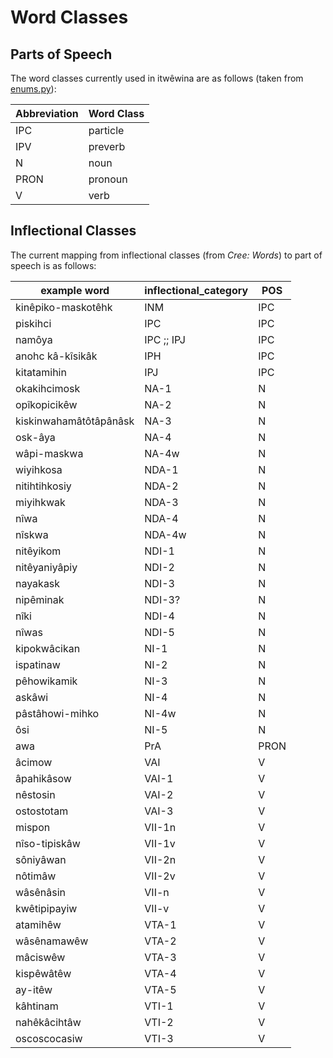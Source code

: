 # Word Classes

## Parts of Speech

The word classes currently used in itwêwina are as follows (taken from [enums.py](https://github.com/UAlbertaALTLab/cree-intelligent-dictionary/blob/21018addd9e9b5921c27f26b9d7eb4a5a0b2105f/CreeDictionary/utils/enums.py)):

Abbreviation | Word Class
-------------|-----------
IPC          | particle
IPV          | preverb
N            | noun
PRON         | pronoun
V            | verb

## Inflectional Classes

The current mapping from inflectional classes (from _Cree: Words_) to part of speech is as follows:

example word           | inflectional_category | POS
-----------------------|-----------------------|-----
kinêpiko-maskotêhk     | INM                   | IPC
piskihci               | IPC                   | IPC
namôya                 | IPC ;; IPJ            | IPC
anohc kâ-kîsikâk       | IPH                   | IPC
kitatamihin            | IPJ                   | IPC
okakihcimosk           | NA-1                  | N
opîkopicikêw           | NA-2                  | N
kiskinwahamâtôtâpânâsk | NA-3                  | N
osk-âya                | NA-4                  | N
wâpi-maskwa            | NA-4w                 | N
wiyihkosa              | NDA-1                 | N
nitihtihkosiy          | NDA-2                 | N
miyihkwak              | NDA-3                 | N
nîwa                   | NDA-4                 | N
nîskwa                 | NDA-4w                | N
nitêyikom              | NDI-1                 | N
nitêyaniyâpiy          | NDI-2                 | N
nayakask               | NDI-3                 | N
nipêminak              | NDI-3?                | N
nîki                   | NDI-4                 | N
nîwas                  | NDI-5                 | N
kipokwâcikan           | NI-1                  | N
ispatinaw              | NI-2                  | N
pêhowikamik            | NI-3                  | N
askâwi                 | NI-4                  | N
pâstâhowi-mihko        | NI-4w                 | N
ôsi                    | NI-5                  | N
awa                    | PrA                   | PRON
âcimow                 | VAI                   | V
âpahikâsow             | VAI-1                 | V
nêstosin               | VAI-2                 | V
ostostotam             | VAI-3                 | V
mispon                 | VII-1n                | V
nîso-tipiskâw          | VII-1v                | V
sôniyâwan              | VII-2n                | V
nôtimâw                | VII-2v                | V
wâsênâsin              | VII-n                 | V
kwêtipipayiw           | VII-v                 | V
atamihêw               | VTA-1                 | V
wâsênamawêw            | VTA-2                 | V
mâciswêw               | VTA-3                 | V
kispêwâtêw             | VTA-4                 | V
ay-itêw                | VTA-5                 | V
kâhtinam               | VTI-1                 | V
nahêkâcihtâw           | VTI-2                 | V
oscoscocasiw           | VTI-3                 | V
